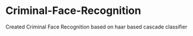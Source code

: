 # Criminal-Face-Recognition
Created Criminal Face Recognition based on haar based cascade classifier 
